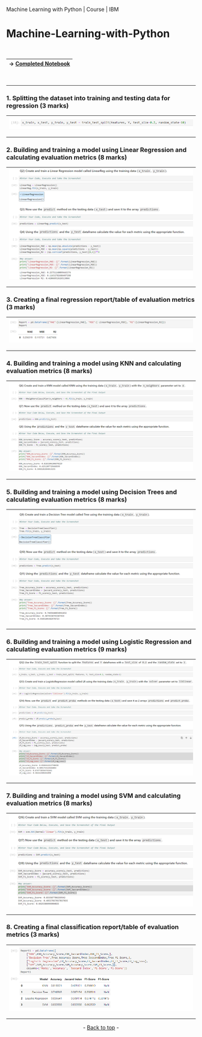<p id"top">Machine Learning with Python | Course | IBM</p>

# Machine-Learning-with-Python

<br>

| → [Completed Notebook](https://github.com/wy-chan/Machine-Learning-with-Python/blob/main/ML0101EN_SkillUp_FinalAssignment.jupyterlite_Completed.ipynb) |
| --- |

<br>

---

### 1. Splitting the dataset into training and testing data for regression (3 marks)

|![Q1](screenshots/Q1.png)|
|---|
---

### 2. Building and training a model using Linear Regression and calculating evaluation metrics (8 marks)
  
|![Q2](screenshots/Q2_3_4.png)|
|---|
---
 

### 3. Creating a final regression report/table of evaluation metrics (3 marks)

|![Q5](screenshots/Q5.png)|
|---|
---


### 4. Building and training a model using KNN and calculating evaluation metrics (8 marks)

|![Q7](screenshots/Q6_7_8.png)|
|---|
---


### 5. Building and training a model using Decision Trees and calculating evaluation metrics (8 marks)

|![Q1](screenshots/Q9_10_11.png)|
|---|
---


### 6. Building and training a model using Logistic Regression and calculating evaluation metrics (9 marks)
    
|![Q1](screenshots/Q12_13_14_15.png)|
|---|
---


### 7. Building and training a model using SVM and calculating evaluation metrics (8 marks)
 
|![Q1](screenshots/Q16_17_18.png)|
|---|
---
   

### 8. Creating a final classification report/table of evaluation metrics (3 marks)

|![Q19](screenshots/Q19.png)|
|---|
---



<p align="center">- <a href="#top">Back to top</a> -</p>
